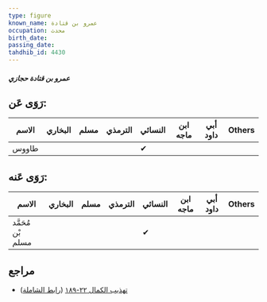 ```yaml
---
type: figure
known_name: عمرو بن قتادة
occupation: محدث
birth_date:
passing_date:
tahdhib_id: 4430
---
```

##### عمرو بن قتادة حجازي

## رَوَى عَن:
| الاسم | البخاري | مسلم | الترمذي | النسائي | ابن ماجه | أبي داود | Others |
| ----- | ------- | ---- | ------- | ------- | -------- | -------- | ------ |
| طاووس |         |      |         | ✔       |          |          |        |
## رَوَى عَنه:
| الاسم             | البخاري | مسلم | الترمذي | النسائي | ابن ماجه | أبي داود | Others |
| ----------------- | ------- | ---- | ------- | ------- | -------- | -------- | ------ |
| مُحَمَّد بْن مسلم |         |      |         | ✔       |          |          |        |
## مراجع
- [تهذيب الكمال ٢٢-١٨٩](obsidian://open?vault=Tahdhib-al-Kamal&file=Figures/٤٤٣٠-عمرو%20بن%20قتادة%20حجازي) ([رابط الشاملة](https://shamela.ws/book/3722/11442))